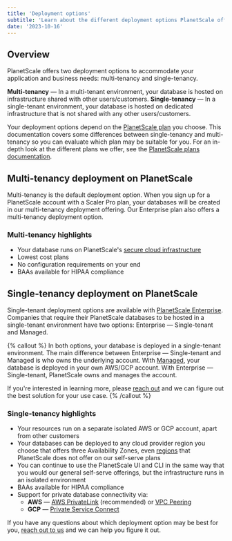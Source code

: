 ```yaml
---
title: 'Deployment options'
subtitle: 'Learn about the different deployment options PlanetScale offers.'
date: '2023-10-16'
---
```


## Overview

PlanetScale offers two deployment options to accommodate your application and business needs: multi-tenancy and single-tenancy.

**Multi-tenancy** &mdash; In a multi-tenant environment, your database is hosted on infrastructure shared with other users/customers.
**Single-tenancy** &mdash; In a single-tenant environment, your database is hosted on dedicated infrastructure that is not shared with any other users/customers.

Your deployment options depend on the [PlanetScale plan](/docs/concepts/planetscale-plans) you choose. This documentation covers some differences between single-tenancy and multi-tenancy so you can evaluate which plan may be suitable for you. For an in-depth look at the different plans we offer, see the [PlanetScale plans documentation](/docs/concepts/planetscale-plans).

## Multi-tenancy deployment on PlanetScale

Multi-tenancy is the default deployment option. When you sign up for a PlanetScale account with a Scaler Pro plan, your databases will be created in our multi-tenancy deployment offering. Our Enterprise plan also offers a multi-tenancy deployment option.

### Multi-tenancy highlights

- Your database runs on PlanetScale's [secure cloud infrastructure](/docs/concepts/security)
- Lowest cost plans
- No configuration requirements on your end
- BAAs available for HIPAA compliance

## Single-tenancy deployment on PlanetScale

Single-tenant deployment options are available with [PlanetScale Enterprise](/docs/concepts/planetscale-plans#planetscale-enterprise-plan). Companies that require their PlanetScale databases to be hosted in a single-tenant environment have two options: Enterprise &mdash; Single-tenant and Managed.

{% callout %}
In both options, your database is deployed in a single-tenant environment. The main difference between Enterprise &mdash; Single-tenant and Managed is who owns the underlying account. With [Managed](/docs/enterprise/managed/overview), your database is deployed in your own AWS/GCP account. With Enterprise &mdash; Single-tenant, PlanetScale owns and manages the account.

If you're interested in learning more, please [reach out](/contact) and we can figure out the best solution for your use case.
{% /callout %}

### Single-tenancy highlights

- Your resources run on a separate isolated AWS or GCP account, apart from other customers
- Your databases can be deployed to any cloud provider region you choose that offers three Availability Zones, even [regions](/docs/concepts/regions) that PlanetScale does not offer on our self-serve plans
- You can continue to use the PlanetScale UI and CLI in the same way that you would our general self-serve offerings, but the infrastructure runs in an isolated environment
- BAAs available for HIPAA compliance
- Support for private database connectivity via:
  - **AWS** &mdash; [AWS PrivateLink](https://aws.amazon.com/privatelink/) (recommended) or [VPC Peering](https://docs.aws.amazon.com/vpc/latest/peering/what-is-vpc-peering.html)
  - **GCP** &mdash; [Private Service Connect](https://cloud.google.com/vpc/docs/private-access-options)

If you have any questions about which deployment option may be best for you, [reach out to us](/contact) and we can help you figure it out.
